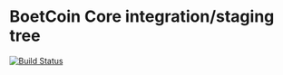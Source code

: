 BoetCoin Core integration/staging tree
=====================================
[![Build Status](https://travis-ci.org/FarrOut/BoetCoin.svg?branch=master)](https://travis-ci.org/FarrOut/BoetCoin)
